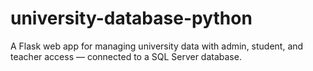 # university-database-python

A Flask web app for managing university data with admin, student, and teacher access — connected to a SQL Server database.
